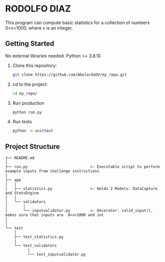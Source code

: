 RODOLFO DIAZ
==============================

This program can compute basic statistics for a collection of numbers 0<x<1000, where x is an integer.

Getting Started
------------


No external libraries needed.
Python >= 3.8.10

1. Clone this repository:
   ```sh
   git clone https://github.com/AbelardoDV/my_repo.git
   ```
2. cd to the project:
   ```sh
   cd my_repo/
   ```
3. Run production
   ```sh
   python run.py
   ```
4. Run tests
   ```sh
   python -m unittest
   ```

Project Structure
------------

    ├── README.md
    |
    ├── run.py                            <- Executable script to perform example inputs from challenge instructions
    |
    ├── app
    │   │
    │   ├── statistics.py                 <- Holds 2 Models: DataCapture and StatsEngine
    │   │
    │   └── validators                    
    |       |
    │       └── inputvalidator.py         <- Decorator: valid_input(), makes sure that inputs are  0<x<1000 and int
    │
    │
    └── test       
        │
        ├── test_statistics.py
        |
        └── test_validators
              |
              └── test_inputvalidator.py       
